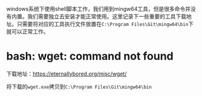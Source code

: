 windows系统下使用shell脚本工作，我们用到mingw64工具，但是很多命令并没有内置。我们需要独立去安装才能正常使用。这里记录下一些重要的工具下载地址。只需要将对应的工具执行文件放置在`C:\Program Files\Git\mingw64\bin`下就可以正常工作。

# bash: wget: command not found

下载地址：https://eternallybored.org/misc/wget/

将下载的`wget.exe`拷贝到`C:\Program Files\Git\mingw64\bin`
